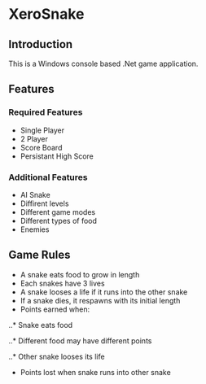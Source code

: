 # XeroSnake

## Introduction

This is a Windows console based .Net game application. 

## Features
### Required Features

* Single Player
* 2 Player
* Score Board
* Persistant High Score

### Additional Features

* AI Snake
* Diffirent levels
* Different game modes
* Different types of food 
* Enemies

## Game Rules

* A snake eats food to grow in length
* Each snakes have 3 lives
* A snake looses a life if it runs into the other snake
* If a snake dies, it respawns with its initial length
* Points earned when:

..* Snake eats food

..* Different food may have different points

..* Other snake looses its life

* Points lost when snake runs into other snake 


